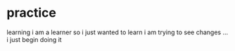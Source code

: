 # practice
learning 
i am a learner so i just wanted to learn
i am trying to see changes ... i just begin doing it
